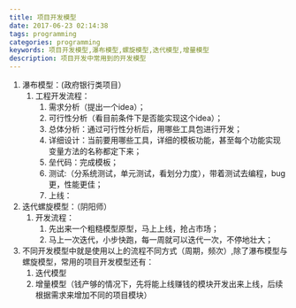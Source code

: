 ```yaml
---
title: 项目开发模型
date: 2017-06-23 02:14:38
tags: programming
categories: programming
keywords: 项目开发模型,瀑布模型,螺旋模型,迭代模型,增量模型
description: 项目开发中常用到的开发模型
---
```

1. 瀑布模型：(政府银行类项目）
	1. 工程开发流程：
		1. 需求分析（提出一个idea）；
		2.  可行性分析（看目前条件下是否能实现这个idea）；
		3.  总体分析：通过可行性分析后，用哪些工具包进行开发；
		4.  详细设计：当前要用哪些工具，详细的模板功能，甚至每个功能实现变量方法的名称都定下来；
		5.  垒代码：完成模板；
		6.  测试:（分系统测试，单元测试，看划分力度），带着测试去编程，bug更，性能更佳；
		7.  上线：
2. 迭代螺旋模型：（阴阳师）
	1. 开发流程：
		1. 先出来一个粗糙模型原型，马上上线，抢占市场；
		2. 马上一次迭代，小步快跑，每一周就可以迭代一次，不停地壮大；
3. 不同开发模型中就是使用以上的流程不同方式（周期，频次）,除了瀑布模型与螺旋模型，常用的项目开发模型还有：
	1. 迭代模型
	2. 增量模型（钱产够的情况下，先将能上线赚钱的模块开发出来上线，后续根据需求来增加不同的项目模块）